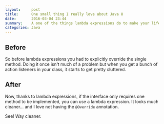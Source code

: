 ```yaml
---
layout:     post
title:      One small thing I really love about Java 8
date:       2016-03-04 23:44
summary:    A one of the things lambda expressions do to make your life easier
categories: Java
---
```


## Before 

So before lambda expressions you had to explicitly override the single method. Doing it once isn't much of a problem but when you get a bunch of action listeners in your class, it starts to get pretty cluttered. 

<script src="https://gist.github.com/zakrywilson/ba56966125b02b0c840a.js"></script>

## After

Now, thanks to lambda expressions, if the interface only requires one method to be implemented, you can use a lambda expression. It looks much cleaner… and I love not having the `@Override` annotation.

<script src="https://gist.github.com/zakrywilson/73bcb6169b4954dd1756.js"></script>

See! Way cleaner.
